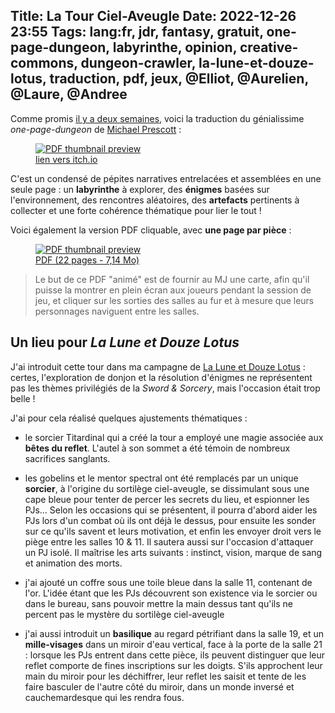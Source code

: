 Title: La Tour Ciel-Aveugle
Date: 2022-12-26 23:55
Tags: lang:fr, jdr, fantasy, gratuit, one-page-dungeon, labyrinthe, opinion, creative-commons, dungeon-crawler, la-lune-et-douze-lotus, traduction, pdf, jeux, @Elliot, @Aurelien, @Laure, @Andree
---

Comme promis [il y a deux semaines](another-animated-dungeon-the-sky-blind-spire.html),
voici la traduction du génialissime _one-page-dungeon_ de [Michael Prescott](http://blog.trilemma.com/) :

<a href="https://lucas-c.itch.io/la-tour-ciel-aveugle">
<figure>
<img alt="PDF thumbnail preview" src="images/2022/12/LaTourCielAveugle-thumb.jpg">
<figcaption>lien vers itch.io</figcaption>
</figure>
</a>

C'est un condensé de pépites narratives entrelacées et assemblées en une seule page : un **labyrinthe** à explorer, des **énigmes** basées sur l'environnement, des rencontres aléatoires, des **artefacts** pertinents à collecter et une forte cohérence thématique pour lier le tout !

Voici également la version PDF cliquable, avec **une page par pièce** :

<a href="images/2022/12/LaTourCielAveugle-cliquable.pdf">
<figure>
<img alt="PDF thumbnail preview" src="images/2022/12/LaTourCielAveugle-cliquable-thumb.jpg">
<figcaption>PDF (22 pages - 7,14 Mo)</figcaption>
</figure>
</a>

> Le but de ce PDF "animé" est de fournir au MJ une carte, afin qu'il puisse la montrer en plein écran aux joueurs pendant la session de jeu, et cliquer sur les sorties des salles au fur et à mesure que leurs personnages naviguent entre les salles.

## Un lieu pour _La Lune et Douze Lotus_
J'ai introduit cette tour dans ma campagne de [La Lune et Douze Lotus](http://legrumph.org/Terrier/public/chibi/lledl) : certes, l'exploration de donjon et la résolution d'énigmes ne représentent pas les thèmes privilégiés de la _Sword & Sorcery_, mais l'occasion était trop belle !

J'ai pour cela réalisé quelques ajustements thématiques :

* le sorcier Titardinal qui a créé la tour a employé une magie associée aux **bêtes du reflet**. L'autel à son sommet a été témoin de nombreux sacrifices sanglants.

* les gobelins et le mentor spectral ont été remplacés par un unique **sorcier**, à l'origine du sortilège ciel-aveugle, se dissimulant sous une cape bleue pour tenter de percer les secrets du lieu, et espionner les PJs... Selon les occasions qui se présentent, il pourra d'abord aider les PJs lors d'un combat où ils ont déjà le dessus, pour ensuite les sonder sur ce qu'ils savent et leurs motivation, et enfin les envoyer droit vers le piège entre les salles 10 & 11. Il sautera aussi sur l'occasion d'attaquer un PJ isolé. Il maîtrise les arts suivants : instinct, vision, marque de sang et animation des morts.

* j'ai ajouté un coffre sous une toile bleue dans la salle 11, contenant de l'or. L'idée étant que les PJs découvrent son existence via le sorcier ou dans le bureau, sans pouvoir mettre la main dessus tant qu'ils ne percent pas le mystère du sortilège ciel-aveugle

* j'ai aussi introduit un **basilique** au regard pétrifiant dans la salle 19, et un **mille-visages** dans un miroir d'eau vertical, face à la porte de la salle 21 : lorsque les PJs entrent dans cette pièce, ils peuvent distinguer que leur reflet comporte de fines inscriptions sur les doigts. S'ils approchent leur main du miroir pour les déchiffrer, leur reflet les saisit et tente de les faire basculer de l'autre côté du miroir, dans un monde inversé et cauchemardesque qui les rendra fous.

<!-- Com'
* [x] https://lucas-c.itch.io/la-tour-ciel-aveugle
* [x] email to Michael Prescott
* [x] comments on http://blog.trilemma.com/2016/04/the-sky-blind-spire.html & http://blog.trilemma.com/p/aventures-en-francais.html
* [x] http://troplongpaslu.fr (à date pas encore validé)
-->